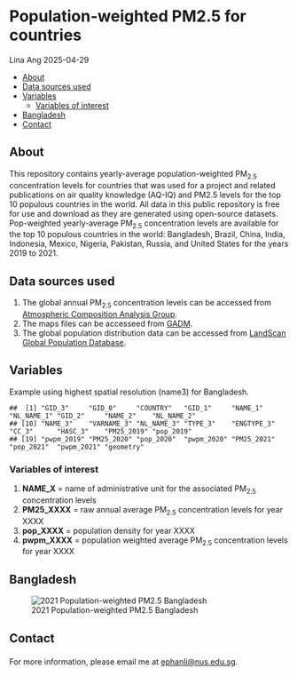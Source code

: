 Population-weighted PM2.5 for countries
================
Lina Ang
2025-04-29

- [About](#about)
- [Data sources used](#data-sources-used)
- [Variables](#variables)
  - [Variables of interest](#variables-of-interest)
- [Bangladesh](#bangladesh)
- [Contact](#contact)

## About

This repository contains yearly-average population-weighted
PM<sub>2.5</sub> concentration levels for countries that was used for a
project and related publications on air quality knowledge (AQ-IQ) and
PM2.5 levels for the top 10 populous countries in the world. All data in
this public repository is free for use and download as they are
generated using open-source datasets. Pop-weighted yearly-average
PM<sub>2.5</sub> concentration levels are available for the top 10
populous countries in the world: Bangladesh, Brazil, China, India,
Indonesia, Mexico, Nigeria, Pakistan, Russia, and United States for the
years 2019 to 2021.

## Data sources used

1.  The global annual PM<sub>2.5</sub> concentration levels can be
    accessed from [Atmospheric Composition Analysis
    Group](https://sites.wustl.edu/acag/datasets/surface-pm2-5/#V5.GL.03).
2.  The maps files can be accesseed from
    [GADM](https://gadm.org/index.html).
3.  The global population distribution data can be accessed from
    [LandScan Global Population
    Database](https://www.eastview.com/resources/e-collections/landscan/).

## Variables

Example using highest spatial resolution (name3) for Bangladesh.

    ##  [1] "GID_3"     "GID_0"     "COUNTRY"   "GID_1"     "NAME_1"    "NL_NAME_1" "GID_2"     "NAME_2"    "NL_NAME_2"
    ## [10] "NAME_3"    "VARNAME_3" "NL_NAME_3" "TYPE_3"    "ENGTYPE_3" "CC_3"      "HASC_3"    "PM25_2019" "pop_2019" 
    ## [19] "pwpm_2019" "PM25_2020" "pop_2020"  "pwpm_2020" "PM25_2021" "pop_2021"  "pwpm_2021" "geometry"

### Variables of interest

1.  **NAME_X** = name of administrative unit for the associated
    PM<sub>2.5</sub> concentration levels
2.  **PM25_XXXX** = raw annual average PM<sub>2.5</sub> concentration
    levels for year XXXX
3.  **pop_XXXX** = population density for year XXXX
4.  **pwpm_XXXX** = population weighted average PM<sub>2.5</sub>
    concentration levels for year XXXX

## Bangladesh

<figure>
<img
src="C:/Users/banan/NUS%20Dropbox/Li%20Na%20Ang/Li%20Na%20Ang’s%20files/Home/Github/pop-weighted-PM2.5_countries/README_figures/BGD.jpg"
alt="2021 Population-weighted PM2.5 Bangladesh" />
<figcaption aria-hidden="true">2021 Population-weighted PM2.5
Bangladesh</figcaption>
</figure>

## Contact

<div style="text-align: justify; line-height: 1.8">

For more information, please email me at <ephanli@nus.edu.sg>.

</div>

